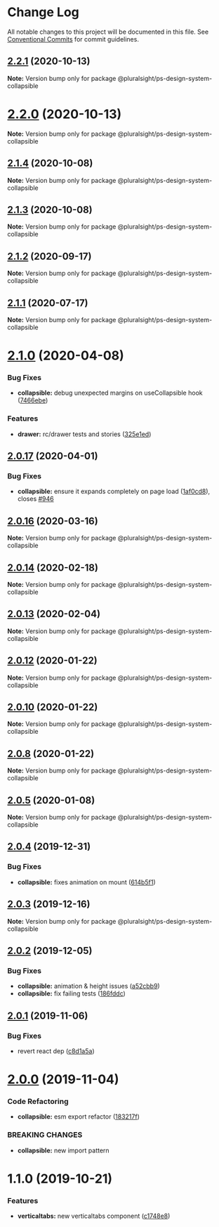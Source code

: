 # Change Log

All notable changes to this project will be documented in this file.
See [Conventional Commits](https://conventionalcommits.org) for commit guidelines.

## [2.2.1](https://github.com/pluralsight/design-system/compare/@pluralsight/ps-design-system-collapsible@2.2.0...@pluralsight/ps-design-system-collapsible@2.2.1) (2020-10-13)

**Note:** Version bump only for package @pluralsight/ps-design-system-collapsible





# [2.2.0](https://github.com/pluralsight/design-system/compare/@pluralsight/ps-design-system-collapsible@2.1.4...@pluralsight/ps-design-system-collapsible@2.2.0) (2020-10-13)

**Note:** Version bump only for package @pluralsight/ps-design-system-collapsible





## [2.1.4](https://github.com/pluralsight/design-system/compare/@pluralsight/ps-design-system-collapsible@2.1.3...@pluralsight/ps-design-system-collapsible@2.1.4) (2020-10-08)

**Note:** Version bump only for package @pluralsight/ps-design-system-collapsible





## [2.1.3](https://github.com/pluralsight/design-system/compare/@pluralsight/ps-design-system-collapsible@2.1.2...@pluralsight/ps-design-system-collapsible@2.1.3) (2020-10-08)

**Note:** Version bump only for package @pluralsight/ps-design-system-collapsible





## [2.1.2](https://github.com/pluralsight/design-system/compare/@pluralsight/ps-design-system-collapsible@2.1.1...@pluralsight/ps-design-system-collapsible@2.1.2) (2020-09-17)

**Note:** Version bump only for package @pluralsight/ps-design-system-collapsible





## [2.1.1](https://github.com/pluralsight/design-system/compare/@pluralsight/ps-design-system-collapsible@2.1.0...@pluralsight/ps-design-system-collapsible@2.1.1) (2020-07-17)

**Note:** Version bump only for package @pluralsight/ps-design-system-collapsible





# [2.1.0](https://github.com/pluralsight/design-system/compare/@pluralsight/ps-design-system-collapsible@2.0.17...@pluralsight/ps-design-system-collapsible@2.1.0) (2020-04-08)


### Bug Fixes

* **collapsible:** debug unexpected margins on useCollapsible hook ([7466ebe](https://github.com/pluralsight/design-system/commit/7466ebe8678df4d03235ffd23b80e9f180a57cd9))


### Features

* **drawer:** rc/drawer tests and stories ([325e1ed](https://github.com/pluralsight/design-system/commit/325e1ed3b4e7b48d7c8148b6457c964f87f393d4))





## [2.0.17](https://github.com/pluralsight/design-system/compare/@pluralsight/ps-design-system-collapsible@2.0.16...@pluralsight/ps-design-system-collapsible@2.0.17) (2020-04-01)


### Bug Fixes

* **collapsible:** ensure it expands completely on page load ([1af0cd8](https://github.com/pluralsight/design-system/commit/1af0cd873f0198eaca43a62940789cbd6dd0b604)), closes [#946](https://github.com/pluralsight/design-system/issues/946)





## [2.0.16](https://github.com/pluralsight/design-system/compare/@pluralsight/ps-design-system-collapsible@2.0.15...@pluralsight/ps-design-system-collapsible@2.0.16) (2020-03-16)

**Note:** Version bump only for package @pluralsight/ps-design-system-collapsible





## [2.0.14](https://github.com/pluralsight/design-system/compare/@pluralsight/ps-design-system-collapsible@2.0.13...@pluralsight/ps-design-system-collapsible@2.0.14) (2020-02-18)

**Note:** Version bump only for package @pluralsight/ps-design-system-collapsible





## [2.0.13](https://github.com/pluralsight/design-system/compare/@pluralsight/ps-design-system-collapsible@2.0.12...@pluralsight/ps-design-system-collapsible@2.0.13) (2020-02-04)

**Note:** Version bump only for package @pluralsight/ps-design-system-collapsible





## [2.0.12](https://github.com/pluralsight/design-system/compare/@pluralsight/ps-design-system-collapsible@2.0.10...@pluralsight/ps-design-system-collapsible@2.0.12) (2020-01-22)

**Note:** Version bump only for package @pluralsight/ps-design-system-collapsible





## [2.0.10](https://github.com/pluralsight/design-system/compare/@pluralsight/ps-design-system-collapsible@2.0.8...@pluralsight/ps-design-system-collapsible@2.0.10) (2020-01-22)

**Note:** Version bump only for package @pluralsight/ps-design-system-collapsible





## [2.0.8](https://github.com/pluralsight/design-system/compare/@pluralsight/ps-design-system-collapsible@2.0.6...@pluralsight/ps-design-system-collapsible@2.0.8) (2020-01-22)

**Note:** Version bump only for package @pluralsight/ps-design-system-collapsible





## [2.0.5](https://github.com/pluralsight/design-system/compare/@pluralsight/ps-design-system-collapsible@2.0.4...@pluralsight/ps-design-system-collapsible@2.0.5) (2020-01-08)

**Note:** Version bump only for package @pluralsight/ps-design-system-collapsible





## [2.0.4](https://github.com/pluralsight/design-system/compare/@pluralsight/ps-design-system-collapsible@2.0.3...@pluralsight/ps-design-system-collapsible@2.0.4) (2019-12-31)


### Bug Fixes

* **collapsible:** fixes animation on mount ([614b5f1](https://github.com/pluralsight/design-system/commit/614b5f1e891e70e76fcae3ab8337e382a9d548c5))





## [2.0.3](https://github.com/pluralsight/design-system/compare/@pluralsight/ps-design-system-collapsible@2.0.2...@pluralsight/ps-design-system-collapsible@2.0.3) (2019-12-16)

**Note:** Version bump only for package @pluralsight/ps-design-system-collapsible





## [2.0.2](https://github.com/pluralsight/design-system/compare/@pluralsight/ps-design-system-collapsible@2.0.1...@pluralsight/ps-design-system-collapsible@2.0.2) (2019-12-05)


### Bug Fixes

* **collapsible:** animation & height issues ([a52cbb9](https://github.com/pluralsight/design-system/commit/a52cbb9b97e9152e8322778c0c07a7b5f780af07))
* **collapsible:** fix failing tests ([186fddc](https://github.com/pluralsight/design-system/commit/186fddc049f2617f4c76fd9b283898ce7344a274))





## [2.0.1](https://github.com/pluralsight/design-system/compare/@pluralsight/ps-design-system-collapsible@2.0.0...@pluralsight/ps-design-system-collapsible@2.0.1) (2019-11-06)


### Bug Fixes

* revert react dep ([c8d1a5a](https://github.com/pluralsight/design-system/commit/c8d1a5a5456e99e9cee64c9ccd8b1a98d0642ac0))





# [2.0.0](https://github.com/pluralsight/design-system/compare/@pluralsight/ps-design-system-collapsible@1.1.0...@pluralsight/ps-design-system-collapsible@2.0.0) (2019-11-04)


### Code Refactoring

* **collapsible:** esm export refactor ([183217f](https://github.com/pluralsight/design-system/commit/183217f))


### BREAKING CHANGES

* **collapsible:** new import pattern





# 1.1.0 (2019-10-21)


### Features

* **verticaltabs:** new verticaltabs component ([c1748e8](https://github.com/pluralsight/design-system/commit/c1748e8))
